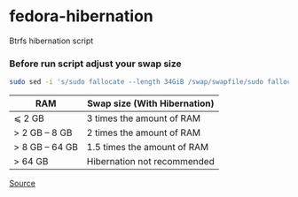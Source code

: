 # fedora-hibernation
Btrfs hibernation script 


### Before run script adjust your swap size
```bash
sudo sed -i 's/sudo fallocate --length 34GiB /swap/swapfile/sudo fallocate --length YOUR_SWAP_FILE_GiB /swap/swapfile/g' ~/.gc/fedora-hibernation/hibernation.sh
```

| RAM | Swap size (With Hibernation) |
| ------------- | ------------- |
| ⩽ 2 GB | 3 times the amount of RAM  |
| > 2 GB – 8 GB | 2 times the amount of RAM |
| > 8 GB – 64 GB | 1.5 times the amount of RAM |
| > 64 GB | Hibernation not recommended |

[Source](https://access.redhat.com/documentation/en-us/red_hat_enterprise_linux/9/html/managing_storage_devices/getting-started-with-swap_managing-storage-devices)